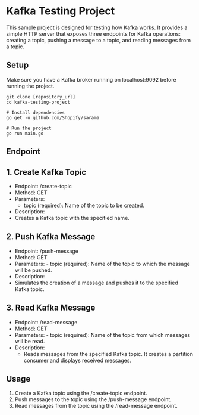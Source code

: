 # Kafka Testing Project
This sample project is designed for testing how Kafka works. It provides a simple HTTP server that exposes three endpoints for Kafka operations: creating a topic, pushing a message to a topic, and reading messages from a topic.

## Setup
Make sure you have a Kafka broker running on localhost:9092 before running the project.
``` # Clone the repository
git clone [repository_url]
cd kafka-testing-project

# Install dependencies
go get -u github.com/Shopify/sarama

# Run the project
go run main.go
```
## Endpoint
## 1. Create Kafka Topic
  - Endpoint: /create-topic
  - Method: GET
  - Parameters:
      - topic (required): Name of the topic to be created.
  - Description:
  - Creates a Kafka topic with the specified name.
## 2. Push Kafka Message

  - Endpoint: /push-message
  - Method: GET
  - Parameters:
        - topic (required): Name of the topic to which the message will be pushed.
  - Description:
  - Simulates the creation of a message and pushes it to the specified Kafka topic.
## 3. Read Kafka Message

  - Endpoint: /read-message
  - Method: GET
  - Parameters:
        - topic (required): Name of the topic from which messages will be read.
  - Description:
      - Reads messages from the specified Kafka topic. It creates a partition consumer and displays received messages.

## Usage

1. Create a Kafka topic using the /create-topic endpoint.
2. Push messages to the topic using the /push-message endpoint.
3. Read messages from the topic using the /read-message endpoint.
